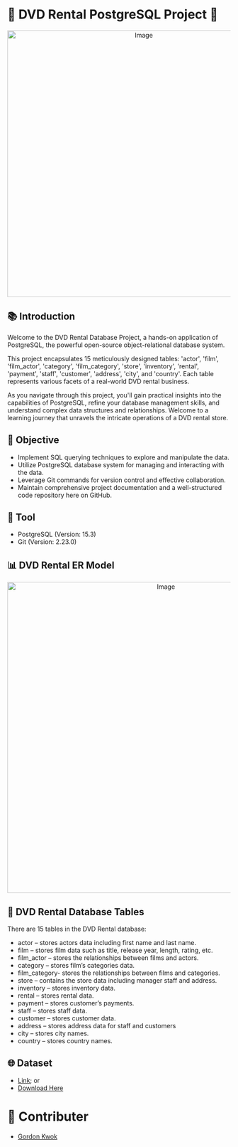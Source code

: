 # 📀 DVD Rental PostgreSQL Project 📀
<p align="center">
  <img src="https://github.com/gordonkwokkwok/DVD-Rental-PostgreSQL-Project/assets/112631794/0ceaa2a3-47a5-4041-8b69-08163b10ea98" alt="Image" width="600">
</p>

## 📚 Introduction
Welcome to the DVD Rental Database Project, a hands-on application of PostgreSQL, the powerful open-source object-relational database system.

This project encapsulates 15 meticulously designed tables: 'actor', 'film', 'film_actor', 'category', 'film_category', 'store', 'inventory', 'rental', 'payment', 'staff', 'customer', 'address', 'city', and 'country'. Each table represents various facets of a real-world DVD rental business.

As you navigate through this project, you'll gain practical insights into the capabilities of PostgreSQL, refine your database management skills, and understand complex data structures and relationships. Welcome to a learning journey that unravels the intricate operations of a DVD rental store.

## 🎯 Objective
- Implement SQL querying techniques to explore and manipulate the data.
- Utilize PostgreSQL database system for managing and interacting with the data.
- Leverage Git commands for version control and effective collaboration.
- Maintain comprehensive project documentation and a well-structured code repository here on GitHub.


## 🔧 Tool
- PostgreSQL (Version: 15.3)
- Git (Version: 2.23.0)

## 📊 DVD Rental ER Model
<p align="center">
  <img src="https://github.com/gordonkwokkwok/DVD-Rental-PostgreSQL-Project/assets/112631794/5c55cbde-9e67-4363-99bc-177bf7903882" alt="Image" width="700">
</p>

## 📃 DVD Rental Database Tables
There are 15 tables in the DVD Rental database:

- actor – stores actors data including first name and last name.
- film – stores film data such as title, release year, length, rating, etc.
- film_actor – stores the relationships between films and actors.
- category – stores film’s categories data.
- film_category- stores the relationships between films and categories.
- store – contains the store data including manager staff and address.
- inventory – stores inventory data.
- rental – stores rental data.
- payment – stores customer’s payments.
- staff – stores staff data.
- customer – stores customer data.
- address – stores address data for staff and customers
- city – stores city names.
- country – stores country names.

## 🌐 Dataset
- [Link](https://www.postgresqltutorial.com/postgresql-getting-started/postgresql-sample-database/); or
- [Download Here](https://github.com/gordonkwokkwok/DVD-Rental-PostgreSQL-Project/files/11886551/dvdrental.1.zip)

# 👥 Contributer
- [Gordon Kwok](https://www.linkedin.com/in/gordonkwokch/)
